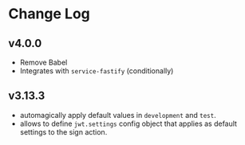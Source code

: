 # Change Log

## v4.0.0

- Remove Babel
- Integrates with `service-fastify` (conditionally)

## v3.13.3

- automagically apply default values in `development` and `test`.
- allows to define `jwt.settings` config object that applies as default settings to the sign action.
